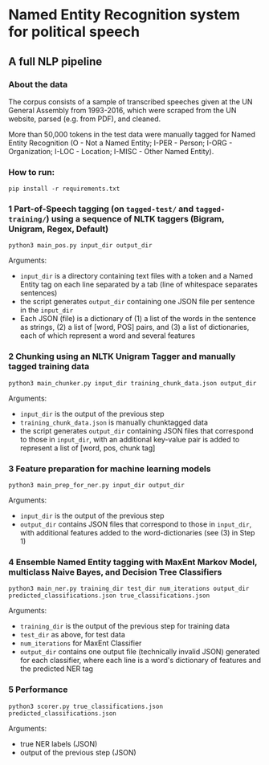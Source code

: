 # Named Entity Recognition system for political speech

## A full NLP pipeline

### About the data

The corpus consists of a sample of transcribed speeches given at the UN General Assembly from 1993-2016, which were scraped from the UN website, parsed (e.g. from PDF), and cleaned.

More than 50,000 tokens in the test data were manually tagged for Named Entity Recognition (O - Not a Named Entity; I-PER - Person; I-ORG - Organization; I-LOC - Location; I-MISC - Other Named Entity).

### How to run:

`pip install -r requirements.txt`

### 1 Part-of-Speech tagging (on `tagged-test/` and `tagged-training/`) using a sequence of NLTK taggers (Bigram, Unigram, Regex, Default)


`python3 main_pos.py input_dir output_dir`

Arguments:

- `input_dir` is a directory containing text files with a token and a Named Entity tag on each line separated by a tab (line of whitespace separates sentences)
- the script generates `output_dir` containing one JSON file per sentence in the `input_dir`
- Each JSON (file) is a dictionary of (1) a list of the words in the sentence as strings, (2) a list of [word, POS] pairs, and (3) a list of dictionaries, each of which represent a word and several features

### 2 Chunking using an NLTK Unigram Tagger and manually tagged training data

`python3 main_chunker.py input_dir training_chunk_data.json output_dir`

Arguments:

- `input_dir` is the output of the previous step
- `training_chunk_data.json` is manually chunktagged data
- the script generates `output_dir` containing JSON files that correspond to those in `input_dir`, with an additional key-value pair is added to represent a list of [word, pos, chunk tag]

### 3 Feature preparation for machine learning models
`python3 main_prep_for_ner.py input_dir output_dir`

Arguments:

- `input_dir` is the output of the previous step
- `output_dir` contains JSON files that correspond to those in `input_dir`, with additional features added to the word-dictionaries (see (3) in Step 1)

### 4 Ensemble Named Entity tagging with MaxEnt Markov Model, multiclass Naive Bayes, and Decision Tree Classifiers

`python3 main_ner.py training_dir test_dir num_iterations output_dir predicted_classifications.json true_classifications.json`

Arguments:

- `training_dir` is the output of the previous step for training data
- `test_dir` as above, for test data
- `num_iterations` for MaxEnt Classifier
-  `output_dir` contains one output file (technically invalid JSON) generated for each classifier, where each line is a word's dictionary of features and the predicted NER tag


### 5 Performance
`python3 scorer.py true_classifications.json predicted_classifications.json`

Arguments:
- true NER labels (JSON)
- output of the previous step (JSON)